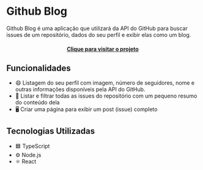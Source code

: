 # Github Blog

Github Blog é uma aplicação que utilizará da API do GitHub para buscar issues de um repositório, dados do seu perfil e exibir elas como um blog.

<h4 align="center"><a href="https://github-blog-two-sigma.vercel.app/">Clique para visitar o projeto</a></h4>

## Funcionalidades
- 😄 Listagem do seu perfil com imagem, número de seguidores, nome e outras informações disponíveis pela API do GitHub.
- 🔎 Listar e filtrar todas as issues do repositório com um pequeno resumo do conteúdo dela
- 🖥️ Criar uma página para exibir um post (issue) completo

## Tecnologias Utilizadas
- 🟦 TypeScript
- ⚙️ Node.js
- ⚛️ React
